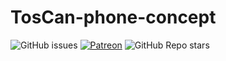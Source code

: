 # TosCan-phone-concept
![GitHub issues](https://img.shields.io/github/issues/TahjaeDevX/Repo-Badge-test?logo=Github)
[![Patreon](https://img.shields.io/badge/Patreon-Plans_Comming_soon-orange.svg)](https://patreon.com/M_TosX)
![GitHub Repo stars](https://img.shields.io/github/stars/TahjaeDevX/Repo-Badge-test)


